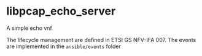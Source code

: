 # libpcap_echo_server
A simple echo vnf

The lifecycle management are defined in  ETSI GS NFV-IFA 007. The events are implemented in the `ansible/events` folder